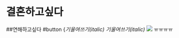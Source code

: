 # 결혼하고싶다
##연해하고싶다
#button {*기울여쓰기(italic)* _기울여쓰기(italic)_
![](http://cfs15.tistory.com/image/161/tistory/2009/02/24/21/39/49a3ea934d631)
ㅠㅠㅠㅠ
